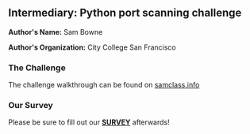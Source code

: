 ## Intermediary: Python port scanning challenge

**Author's Name:** Sam Bowne

**Author's Organization:** City College San Francisco

### The Challenge

The challenge walkthrough can be found on [samclass.info](https://samsclass.info/124/proj14/pivot-python-portscan.htm)

### Our Survey

Please be sure to fill out our [**SURVEY**](https://www.surveymonkey.com/r/8W5KXDD) afterwards!
